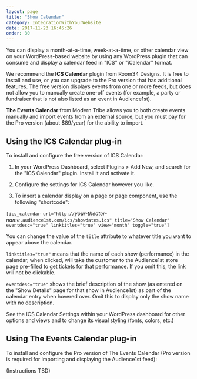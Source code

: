 ```yaml
---
layout: page
title: "Show Calendar"
category: IntegrationWithYourWebsite
date: 2017-11-23 16:45:26
order: 30
---
```


You can display a month-at-a-time, week-at-a-time, or other calendar
view on your WordPress-based website by using any WordPress plugin
that can consume and display a calendar feed in "ICS" or "iCalendar"
format.

We recommend the **ICS Calendar** plugin from Room34 Designs.  It is
free to install and use, or you can upgrade to the Pro version that
has additional features.  The free version displays events from one or
more feeds, but does not allow you to manually create one-off events
(for example, a party or fundraiser that is not also listed as an
event in Audience1st).

**The Events Calendar** from Modern Tribe
allows you to both create events manually and import events from an
external source, but you must pay for the Pro version (about $89/year)
for the ability to import.

## Using the ICS Calendar plug-in

To install and configure the free version of ICS Calendar:

1. In your WordPress Dashboard, select Plugins > Add New, and search
for the "ICS Calendar" plugin.  Install it and activate it.

2. Configure the settings for ICS Calendar however you like.

3. To insert a calendar display on a page or page component, use the
following "shortcode":

`[ics_calendar url="http://`_your-theater-name_`.audience1st.com/ics/showdates.ics" title="Show Calendar" eventdesc="true" linktitles="true" view="month" toggle="true"]`

You can change the value of the `title` attribute to whatever title
you want to appear above the calendar.

`linktitles="true"` means that the name of each show (performance) in
the calendar, when clicked, will take the customer to the Audience1st
store page pre-filled to get tickets for that performance.  If you
omit this, the link will not be clickable.

`eventdesc="true"` shows the brief description of the show (as entered
on the "Show Details" page for that show in Audience1st) as part of
the calendar entry when hovered over.  Omit this to display only the
show name with no description.

See the ICS Calendar Settings within your WordPress dashboard for
other options and views and to change its visual styling (fonts,
colors, etc.)

## Using The Events Calendar plug-in

To install and configure the Pro version of The Events Calendar (Pro
version is required for importing and displaying the Audience1st
feed):

(Instructions TBD)
